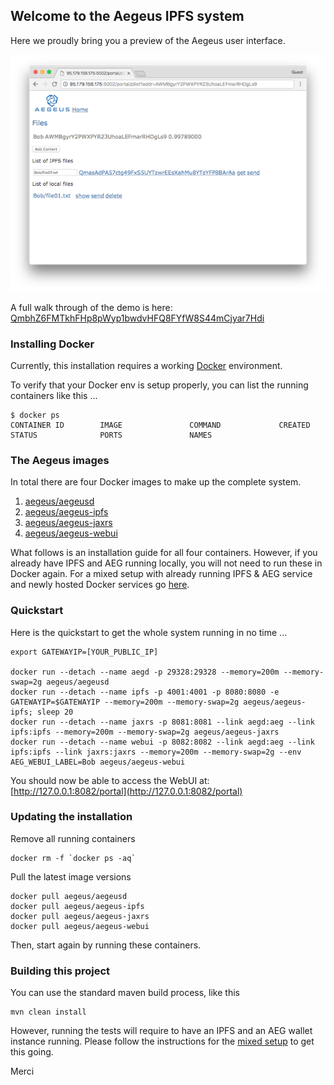 ## Welcome to the Aegeus IPFS system

Here we proudly bring you a preview of the Aegeus user interface.

![preview](docs/src/markdown/trail/img/bob-list-03-small.png)

A full walk through of the demo is here: [QmbhZ6FMTkhFHp8pWyp1bwdvHFQ8FYfW8S44mCjyar7Hdi](https://ipfs.io/ipfs/QmbhZ6FMTkhFHp8pWyp1bwdvHFQ8FYfW8S44mCjyar7Hdi)

### Installing Docker

Currently, this installation requires a working [Docker](https://www.docker.com/community-edition#/download) environment.

To verify that your Docker env is setup properly, you can list the running containers like this ...

    $ docker ps
    CONTAINER ID        IMAGE               COMMAND             CREATED             STATUS              PORTS               NAMES

### The Aegeus images

In total there are four Docker images to make up the complete system.

1. [aegeus/aegeusd](https://hub.docker.com/r/aegeus/aegeusd)
2. [aegeus/aegeus-ipfs](https://hub.docker.com/r/aegeus/aegeus-ipfs)
3. [aegeus/aegeus-jaxrs](https://hub.docker.com/r/aegeus/aegeus-jaxrs)
4. [aegeus/aegeus-webui](https://hub.docker.com/r/aegeus/aegeus-webui)

What follows is an installation guide for all four containers. However, if you already have IPFS and AEG running locally, you will not need to run these in Docker again.
For a mixed setup with already running IPFS & AEG service and newly hosted Docker services go [here](docs/src/markdown/setup/Setup-Mixed-Docker.md).

### Quickstart

Here is the quickstart to get the whole system running in no time ...

    export GATEWAYIP=[YOUR_PUBLIC_IP]

    docker run --detach --name aegd -p 29328:29328 --memory=200m --memory-swap=2g aegeus/aegeusd
    docker run --detach --name ipfs -p 4001:4001 -p 8080:8080 -e GATEWAYIP=$GATEWAYIP --memory=200m --memory-swap=2g aegeus/aegeus-ipfs; sleep 20
    docker run --detach --name jaxrs -p 8081:8081 --link aegd:aeg --link ipfs:ipfs --memory=200m --memory-swap=2g aegeus/aegeus-jaxrs
    docker run --detach --name webui -p 8082:8082 --link aegd:aeg --link ipfs:ipfs --link jaxrs:jaxrs --memory=200m --memory-swap=2g --env AEG_WEBUI_LABEL=Bob aegeus/aegeus-webui

You should now be able to access the WebUI at: [http://127.0.0.1:8082/portal](http://127.0.0.1:8082/portal)

### Updating the installation

Remove all running containers

    docker rm -f `docker ps -aq`

Pull the latest image versions

    docker pull aegeus/aegeusd
    docker pull aegeus/aegeus-ipfs
    docker pull aegeus/aegeus-jaxrs
    docker pull aegeus/aegeus-webui

Then, start again by running these containers.

### Building this project

You can use the standard maven build process, like this

    mvn clean install

However, running the tests will require to have an IPFS and an AEG wallet instance running.
Please follow the instructions for the [mixed setup](docs/src/markdown/setup/Setup-Mixed-Docker.md) to get this going.

Merci
